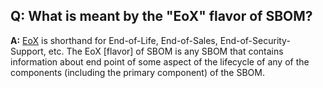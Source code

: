 ## **Q: What is meant by the "EoX" flavor of  SBOM?**
**A:** 
[EoX](./eox.md) is shorthand for End-of-Life, End-of-Sales, End-of-Security-Support, etc.
The EoX [flavor] of SBOM is any SBOM that contains information about end point of some aspect
of the lifecycle of any of the components (including the primary component) of the SBOM.